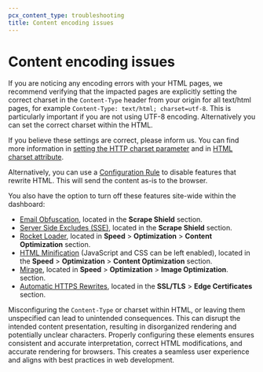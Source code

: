 ```yaml
---
pcx_content_type: troubleshooting
title: Content encoding issues
---
```


# Content encoding issues

If you are noticing any encoding errors with your HTML pages, we recommend verifying that the impacted pages are explicitly setting the correct charset in the `Content-Type` header from your origin for all text/html pages, for example `Content-Type: text/html; charset=utf-8`. This is particularly important if you are not using UTF-8 encoding. Alternatively you can set the correct charset within the HTML.

If you believe these settings are correct, please inform us. You can find more information in [setting the HTTP charset parameter](https://www.w3.org/International/articles/http-charset/index) and in [HTML charset attribute](https://www.w3schools.com/tags/att_meta_charset.asp).

Alternatively, you can use a [Configuration Rule](/rules/configuration-rules/) to disable features that rewrite HTML. This will send the content as-is to the browser.

You also have the option to turn off these features site-wide within the dashboard:

* [Email Obfuscation](/waf/tools/scrape-shield/email-address-obfuscation/), located in the **Scrape Shield** section.
* [Server Side Excludes (SSE)](/waf/tools/scrape-shield/server-side-excludes/), located in the **Scrape Shield** section.
* [Rocket Loader](/speed/optimization/content/rocket-loader/), located in **Speed** > **Optimization** > **Content Optimization** section.
* [HTML Minification](/speed/optimization/content/auto-minify/) (JavaScript and CSS can be left enabled), located in the **Speed** > **Optimization** > **Content Optimization** section.
* [Mirage](/speed/optimization/images/mirage/#cloudflare-mirage), located in **Speed** > **Optimization** > **Image Optimization**. section.
* [Automatic HTTPS Rewrites](/ssl/edge-certificates/additional-options/automatic-https-rewrites/), located in the **SSL/TLS** > **Edge Certificates** section.

Misconfiguring the `Content-Type` or charset within HTML, or leaving them unspecified can lead to unintended consequences. This can disrupt the intended content presentation, resulting in disorganized rendering and potentially unclear characters. Properly configuring these elements ensures consistent and accurate interpretation, correct HTML modifications, and accurate rendering for browsers. This creates a seamless user experience and aligns with best practices in web development.